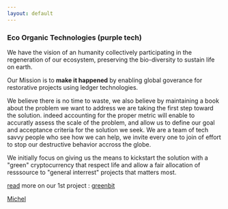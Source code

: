 ```yaml
---
layout: default
---
```

###  Eco Organic Technologies (purple tech)

We have the vision of an humanity collectively participating in the regeneration of our ecosystem,
preserving the bio-diversity to sustain life on earth.

Our Mission is to **make it happened** by enabling global goverance for restorative projects using ledger technologies.

We believe there is no time to waste,
we also believe by maintaining a book about the problem we want to address we
are taking the first step toward the solution.  indeed accounting for the
proper metric will enable to accuratly assess the scale of the problem,
and allow us to define our goal and acceptance criteria for the solution
we seek. We are a team of tech savvy people who see how we can help, we invite every one
to join of effort to stop our destructive behavior accross the globe.


We initially focus on giving us the means to kickstart the solution with a
"green" cryptocurrency that respect life and allow a fair allocation of
resssource to "general interrest" projects that matters most.

[read](README.html) more on our 1st project : [greenbit](greenbit.html)

[Michel](https://gitlab.com/michel47)
